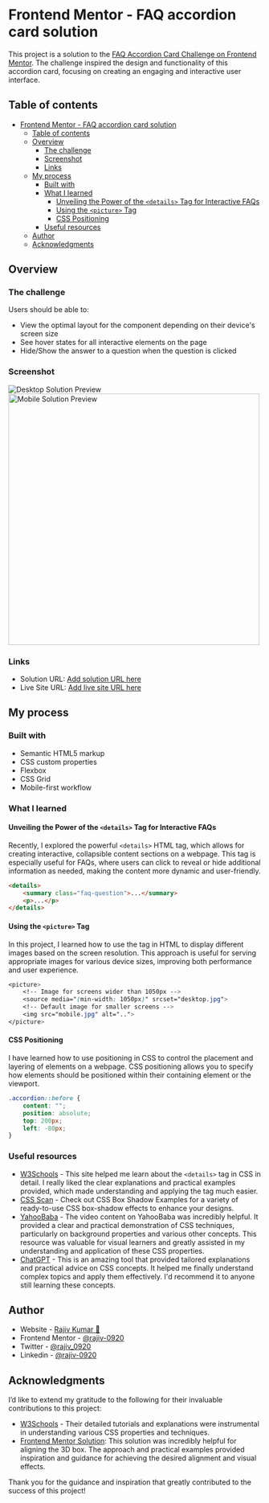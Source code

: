 # Frontend Mentor - FAQ accordion card solution
This project is a solution to the [FAQ Accordion Card Challenge on Frontend Mentor](https://www.frontendmentor.io/challenges/faq-accordion-card-XlyjD0Oam). The challenge inspired the design and functionality of this accordion card, focusing on creating an engaging and interactive user interface.

## Table of contents

- [Frontend Mentor - FAQ accordion card solution](#frontend-mentor---faq-accordion-card-solution)
  - [Table of contents](#table-of-contents)
  - [Overview](#overview)
    - [The challenge](#the-challenge)
    - [Screenshot](#screenshot)
    - [Links](#links)
  - [My process](#my-process)
    - [Built with](#built-with)
    - [What I learned](#what-i-learned)
      - [Unveiling the Power of the `<details>` Tag for Interactive FAQs](#unveiling-the-power-of-the-details-tag-for-interactive-faqs)
      - [Using the `<picture>` Tag](#using-the-picture-tag)
      - [CSS Positioning](#css-positioning)
    - [Useful resources](#useful-resources)
  - [Author](#author)
  - [Acknowledgments](#acknowledgments)

## Overview

### The challenge

Users should be able to:

- View the optimal layout for the component depending on their device's screen size
- See hover states for all interactive elements on the page
- Hide/Show the answer to a question when the question is clicked

### Screenshot

![Desktop Solution Preview](./solution//desktop.png)
<img src="./solution/mobile.png" style="width:500px" alt="Mobile Solution Preview">

### Links

- Solution URL: [Add solution URL here](https://your-solution-url.com)
- Live Site URL: [Add live site URL here](https://your-live-site-url.com)

## My process

### Built with

- Semantic HTML5 markup
- CSS custom properties
- Flexbox
- CSS Grid
- Mobile-first workflow

### What I learned

#### Unveiling the Power of the `<details>` Tag for Interactive FAQs

Recently, I explored the powerful `<details>` HTML tag, which allows for creating interactive, collapsible content sections on a webpage. This tag is especially useful for FAQs, where users can click to reveal or hide additional information as needed, making the content more dynamic and user-friendly.

```html
<details>
    <summary class="faq-question">...</summary>
    <p>...</p>
</details>
```

#### Using the `<picture>` Tag

In this project, I learned how to use the <picture> tag in HTML to display different images based on the screen resolution. This approach is useful for serving appropriate images for various device sizes, improving both performance and user experience.

```css
<picture>
    <!-- Image for screens wider than 1050px -->
    <source media="(min-width: 1050px)" srcset="desktop.jpg">
    <!-- Default image for smaller screens -->
    <img src="mobile.jpg" alt="..">
</picture>
```

#### CSS Positioning

I have learned how to use positioning in CSS to control the placement and layering of elements on a webpage. CSS positioning allows you to specify how elements should be positioned within their containing element or the viewport.

```css
.accordion::before {
    content: "";
    position: absolute;
    top: 200px;
    left: -80px;
}
```

### Useful resources

- [W3Schools](https://www.w3schools.com) - This site helped me learn about the `<details>` tag in CSS in detail. I really liked the clear explanations and practical examples provided, which made understanding and applying the tag much easier.
- [CSS Scan](https://getcssscan.com/css-box-shadow-examples) - Check out CSS Box Shadow Examples for a variety of ready-to-use CSS box-shadow effects to enhance your designs.
- [YahooBaba](https://www.yahoobaba.net) - The video content on YahooBaba was incredibly helpful. It provided a clear and practical demonstration of CSS techniques, particularly on background properties and various other concepts. This resource was valuable for visual learners and greatly assisted in my understanding and application of these CSS properties.
- [ChatGPT](https://www.openai.com/chatgpt) - This is an amazing tool that provided tailored explanations and practical advice on CSS concepts. It helped me finally understand complex topics and apply them effectively. I'd recommend it to anyone still learning these concepts.

## Author

- Website - [Rajiv Kumar 🚀](https://rajiv-0920.github.io/Portfolio/)
- Frontend Mentor - [@rajiv-0920](https://www.frontendmentor.io/profile/rajiv-0920)
- Twitter - [@rajiv_0920](https://www.twitter.com/rajiv_0920)
- Linkedin - [@rajiv-0920](https://www.linkedin.com/in/rajiv-0920/)

## Acknowledgments

I’d like to extend my gratitude to the following for their invaluable contributions to this project:

- [W3Schools](https://www.w3schools.com) - Their detailed tutorials and explanations were instrumental in understanding various CSS properties and techniques.
- [Frontend Mentor Solution](https://www.frontendmentor.io/solutions/faq-accordion-card-HyQU0HoN9): This solution was incredibly helpful for aligning the 3D box. The approach and practical examples provided inspiration and guidance for achieving the desired alignment and visual effects.

Thank you for the guidance and inspiration that greatly contributed to the success of this project!